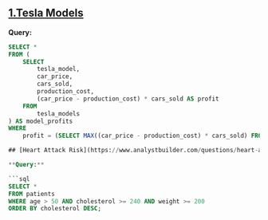 ## [1.Tesla Models](https://www.analystbuilder.com/questions/tesla-models-soJdJ)

**Query:**

```sql
SELECT *
FROM (
    SELECT 
        tesla_model,
        car_price,
        cars_sold,
        production_cost,
        (car_price - production_cost) * cars_sold AS profit
    FROM 
        tesla_models
) AS model_profits
WHERE 
    profit = (SELECT MAX((car_price - production_cost) * cars_sold) FROM tesla_models);

## [Heart Attack Risk](https://www.analystbuilder.com/questions/heart-attack-risk) <!-- Replace with the correct link if available -->

**Query:**

```sql
SELECT *
FROM patients
WHERE age > 50 AND cholesterol >= 240 AND weight >= 200
ORDER BY cholesterol DESC;
